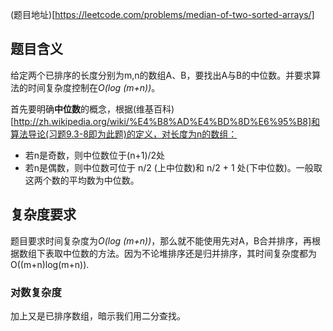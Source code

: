 (题目地址)[https://leetcode.com/problems/median-of-two-sorted-arrays/]

## 题目含义

给定两个已排序的长度分别为m,n的数组A、B，要找出A与B的中位数。并要求算法的时间复杂度控制在*O(log (m+n))*。

首先要明确**中位数**的概念，根据(维基百科)[http://zh.wikipedia.org/wiki/%E4%B8%AD%E4%BD%8D%E6%95%B8]和算法导论(习题9.3-8即为此题)的定义，对长度为n的数组：

- 若n是奇数，则中位数位于(n+1)/2处
- 若n是偶数，则中位数可位于 n/2 (上中位数)和 n/2 + 1 处(下中位数)。一般取这两个数的平均数为中位数。

## 复杂度要求

题目要求时间复杂度为*O(log (m+n))*，那么就不能使用先对A，B合并排序，再根据数组下表取中位数的方法。因为不论堆排序还是归并排序，其时间复杂度都为O((m+n)log(m+n)).

### 对数复杂度

加上又是已排序数组，暗示我们用二分查找。